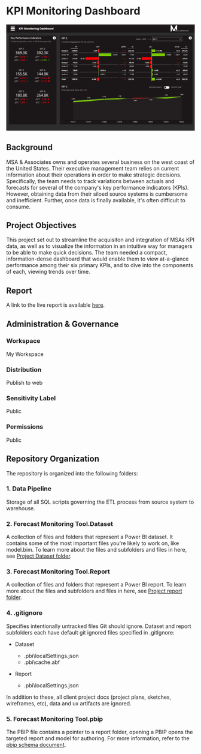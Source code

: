 # KPI Monitoring Dashboard
![image](https://github.com/joelmsherman/KPI-Dashboard/blob/master/Forecast%20Monitoring%20Tool.png)

## Background
MSA & Associates owns and operates several business on the west coast of the United States.  Their executive management team relies on current information about their operations in order to make strategic decisions. Specifically, the team needs to track variations between actuals and forecasts for several of the company's key performance indicators (KPIs).  However, obtaining data from their siloed source systems is cumbersome and inefficient.  Further, once data is finally available, it's often difficult to consume.

## Project Objectives
This project set out to streamline the acquisiton and integration of MSAs KPI data, as well as to visualize the information in an intuitive way for managers to be able to make quick decisions.  The team needed a compact, information-dense dashboard that would enable them to view at-a-glance performance among their six primary KPIs, and to dive into the components of each, viewing trends over time.  

## Report
A link to the live report is available [here](https://app.powerbi.com/view?r=eyJrIjoiZTg3MzIzNzktMDdkMC00Y2YzLTlkMTUtMzYxMGVhY2NhOTcwIiwidCI6IjEwMmY4MzcyLTBlMWUtNDFhMy04ZWU4LTZhOTQ5NzAyZjcxNCJ9).

## Administration & Governance

### Workspace
My Workspace

### Distribution
Publish to web

### Sensitivity Label
Public

### Permissions
Public

## Repository Organization
The repository is organized into the following folders:

### 1. Data Pipeline
Storage of all SQL scripts governing the ETL process from source system to warehouse.

### 2. Forecast Monitoring Tool.Dataset
A collection of files and folders that represent a Power BI dataset. It contains some of the most important files you're likely to work on, like model.bim. To learn more about the files and subfolders and files in here, see [Project Dataset folder](https://learn.microsoft.com/en-us/power-bi/developer/projects/projects-dataset).

### 3. Forecast Monitoring Tool.Report
A collection of files and folders that represent a Power BI report. To learn more about the files and subfolders and files in here, see [Project report folder](https://learn.microsoft.com/en-us/power-bi/developer/projects/projects-report).

### 4. .gitignore
Specifies intentionally untracked files Git should ignore. Dataset and report subfolders each have default git ignored files specified in .gitIgnore:

* Dataset
    - .pbi\localSettings.json
    - .pbi\cache.abf

* Report
    - .pbi\localSettings.json

In addition to these, all client project docs (project plans, sketches, wireframes, etc), data and ux artifacts are ignored.

### 5. Forecast Monitoring Tool.pbip
The PBIP file contains a pointer to a report folder, opening a PBIP opens the targeted report and model for authoring. For more information, refer to the [pbip schema document](https://github.com/microsoft/powerbi-desktop-samples/blob/main/item-schemas/common/pbip.md).